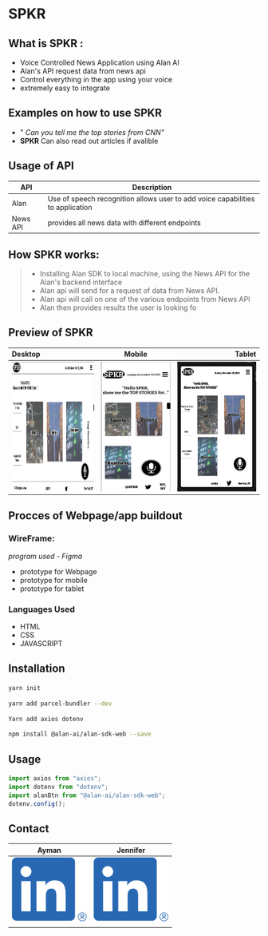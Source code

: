 # SPKR 

## What is SPKR :

- Voice Controlled News Application using Alan AI
- Alan's API request data from news api
- Control everything in the app using your voice
- extremely easy to integrate

## Examples on how to use SPKR

- " _Can you tell me the top stories from CNN"_
- **SPKR** Can also read out articles if avalible

## Usage of API

| API      | Description                                                                    |
| -------- | ------------------------------------------------------------------------------ |
| Alan     | Use of speech recognition allows user to add voice capabilities to application |
| News API | provides all news data with different endpoints                                |

## How SPKR works:

> - Installing Alan SDK to local machine, using the News API for the Alan's backend interface
> - Alan api will send for a request of data from News API.
> - Alan api will call on one of the various endpoints from News API
> - Alan then provides results the user is looking fo

## Preview of SPKR

| Desktop                                                     |                           Mobile                           |                                                    Tablet |
| :---------------------------------------------------------- | :--------------------------------------------------------: | --------------------------------------------------------: |
| <img width="260" height="260" src='./Images/1pagepic.png'/> | <img width="220" height="260" src='./Images/mobile2.png'/> | <img width="260" height="260" src='./Images/Tablet.png'/> |

## Procces of Webpage/app buildout

### WireFrame:

_program used - Figma_

- prototype for Webpage
- prototype for mobile
- prototype for tablet

### Languages Used

- HTML
- CSS
- JAVASCRIPT

## Installation

```zsh
yarn init
```

```zsh
yarn add parcel-bundler --dev
```

```zsh
Yarn add axios dotenv
```

```zsh
npm install @alan-ai/alan-sdk-web --save
```

## Usage

```javascript
import axios from "axios";
import dotenv from "dotenv";
import alanBtn from "@alan-ai/alan-sdk-web";
dotenv.config();
```

## Contact

| **Ayman**                                                                                 | **Jennifer**                                                                                   |
| ----------------------------------------------------------------------------------------- | ---------------------------------------------------------------------------------------------- |
| [![LinkedIn](Images/aLINKEDIINpng.png)](https://www.linkedin.com/in/ayman-omer-b2429b1ab) | [![LinkedIn](Images/aLINKEDIINpng.png)](https://www.linkedin.com/in/jennifer-smith-14a8361b7/) |
|                                                                                           |                                                                                                |
